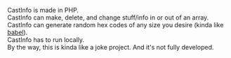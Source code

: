 CastInfo is made in PHP.
<br>
CastInfo can make, delete, and change stuff/info in or out of an array.
<br>
CastInfo can generate random hex codes of any size you desire (kinda like [babel](https://libraryofbabel.info)).
<br>
CastInfo has to run locally.
<br>
By the way, this is kinda like a joke project. And it's not fully developed.
